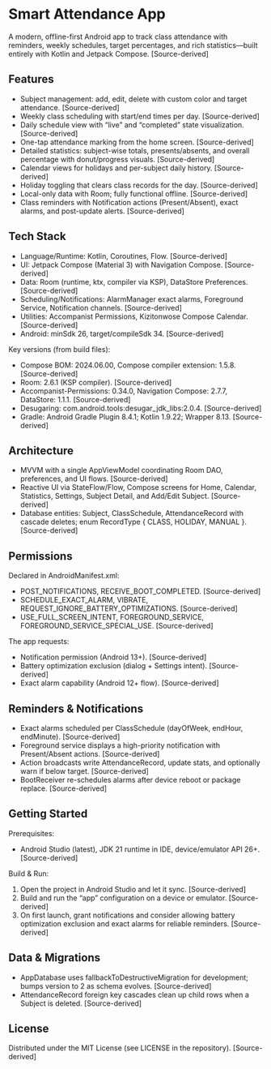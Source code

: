 # Smart Attendance App

A modern, offline-first Android app to track class attendance with reminders, weekly schedules, target percentages, and rich statistics—built entirely with Kotlin and Jetpack Compose. [Source-derived]

## Features
- Subject management: add, edit, delete with custom color and target attendance. [Source-derived]
- Weekly class scheduling with start/end times per day. [Source-derived]
- Daily schedule view with “live” and “completed” state visualization. [Source-derived]
- One-tap attendance marking from the home screen. [Source-derived]
- Detailed statistics: subject-wise totals, presents/absents, and overall percentage with donut/progress visuals. [Source-derived]
- Calendar views for holidays and per-subject daily history. [Source-derived]
- Holiday toggling that clears class records for the day. [Source-derived]
- Local-only data with Room; fully functional offline. [Source-derived]
- Class reminders with Notification actions (Present/Absent), exact alarms, and post-update alerts. [Source-derived]

## Tech Stack
- Language/Runtime: Kotlin, Coroutines, Flow. [Source-derived]
- UI: Jetpack Compose (Material 3) with Navigation Compose. [Source-derived]
- Data: Room (runtime, ktx, compiler via KSP), DataStore Preferences. [Source-derived]
- Scheduling/Notifications: AlarmManager exact alarms, Foreground Service, Notification channels. [Source-derived]
- Utilities: Accompanist Permissions, Kizitonwose Compose Calendar. [Source-derived]
- Android: minSdk 26, target/compileSdk 34. [Source-derived]

Key versions (from build files):
- Compose BOM: 2024.06.00, Compose compiler extension: 1.5.8. [Source-derived]
- Room: 2.6.1 (KSP compiler). [Source-derived]
- Accompanist-Permissions: 0.34.0, Navigation Compose: 2.7.7, DataStore: 1.1.1. [Source-derived]
- Desugaring: com.android.tools:desugar_jdk_libs:2.0.4. [Source-derived]
- Gradle: Android Gradle Plugin 8.4.1; Kotlin 1.9.22; Wrapper 8.13. [Source-derived]

## Architecture
- MVVM with a single AppViewModel coordinating Room DAO, preferences, and UI flows. [Source-derived]
- Reactive UI via StateFlow/Flow, Compose screens for Home, Calendar, Statistics, Settings, Subject Detail, and Add/Edit Subject. [Source-derived]
- Database entities: Subject, ClassSchedule, AttendanceRecord with cascade deletes; enum RecordType { CLASS, HOLIDAY, MANUAL }. [Source-derived]

## Permissions
Declared in AndroidManifest.xml:
- POST_NOTIFICATIONS, RECEIVE_BOOT_COMPLETED. [Source-derived]
- SCHEDULE_EXACT_ALARM, VIBRATE, REQUEST_IGNORE_BATTERY_OPTIMIZATIONS. [Source-derived]
- USE_FULL_SCREEN_INTENT, FOREGROUND_SERVICE, FOREGROUND_SERVICE_SPECIAL_USE. [Source-derived]

The app requests:
- Notification permission (Android 13+). [Source-derived]
- Battery optimization exclusion (dialog + Settings intent). [Source-derived]
- Exact alarm capability (Android 12+ flow). [Source-derived]

## Reminders & Notifications
- Exact alarms scheduled per ClassSchedule (dayOfWeek, endHour, endMinute). [Source-derived]
- Foreground service displays a high-priority notification with Present/Absent actions. [Source-derived]
- Action broadcasts write AttendanceRecord, update stats, and optionally warn if below target. [Source-derived]
- BootReceiver re-schedules alarms after device reboot or package replace. [Source-derived]

## Getting Started
Prerequisites:
- Android Studio (latest), JDK 21 runtime in IDE, device/emulator API 26+. [Source-derived]

Build & Run:
1) Open the project in Android Studio and let it sync. [Source-derived]  
2) Build and run the “app” configuration on a device or emulator. [Source-derived]  
3) On first launch, grant notifications and consider allowing battery optimization exclusion and exact alarms for reliable reminders. [Source-derived]

## Data & Migrations
- AppDatabase uses fallbackToDestructiveMigration for development; bumps version to 2 as schema evolves. [Source-derived]
- AttendanceRecord foreign key cascades clean up child rows when a Subject is deleted. [Source-derived]

## License
Distributed under the MIT License (see LICENSE in the repository). [Source-derived]
